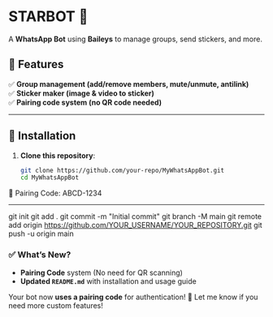 # STARBOT 🚀

A **WhatsApp Bot** using **Baileys** to manage groups, send stickers, and more.

## 📌 Features
✅ **Group management (add/remove members, mute/unmute, antilink)**  
✅ **Sticker maker (image & video to sticker)**  
✅ **Pairing code system (no QR code needed)**  

---

## 🔧 Installation

1. **Clone this repository**:
   ```sh
   git clone https://github.com/your-repo/MyWhatsAppBot.git
   cd MyWhatsAppBot
🔗 Pairing Code: ABCD-1234


---
git init
git add .
git commit -m "Initial commit"
git branch -M main
git remote add origin https://github.com/YOUR_USERNAME/YOUR_REPOSITORY.git
git push -u origin main


### ✅ **What’s New?**
- **Pairing Code** system (No need for QR scanning)
- **Updated `README.md`** with installation and usage guide

Your bot now **uses a pairing code** for authentication! 🚀 Let me know if you need more custom features!
